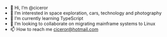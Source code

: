 - 👋 Hi, I’m @ciceror
- 👀 I’m interested in space exploration, cars, technology and photography
- 🌱 I’m currently learning TypeScript
- 💞️ I’m looking to collaborate on migrating mainframe systems to Linux
- 📫 How to reach me ciceror@hotmail.com

<!---
ciceror/ciceror is a ✨ special ✨ repository because its `README.md` (this file) appears on your GitHub profile.
You can click the Preview link to take a look at your changes.
--->
